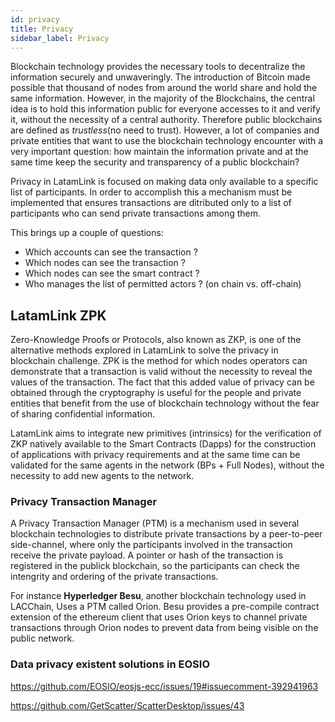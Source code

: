 ```yaml
---
id: privacy
title: Privacy
sidebar_label: Privacy
---
```


Blockchain technology provides the necessary tools to decentralize the information securely and unwaveringly. The introduction of Bitcoin made possible that thousand of nodes from around the world share and hold the same information. However, in the majority of the Blockchains, the central idea is to hold this information public for everyone accesses to it and verify it, without the necessity of a central authority. Therefore public blockchains are defined as *trustless*(no need to trust). However, a lot of companies and private entities that want to use the blockchain technology encounter with a very important question: how maintain the information private and at the same time keep the security and transparency of a public blockchain?

Privacy in LatamLink is focused on making data only available to a specific list of participants. In order to accomplish this a mechanism must be implemented that ensures transactions are ditributed only to a list of participants who can send private transactions among them.

This brings up a couple of questions:

- Which accounts can see the transaction ?
- Which nodes can see the transaction ?
- Which nodes can see the smart contract ? 
- Who manages the list of permitted actors ? (on chain vs. off-chain)

## LatamLink ZPK

Zero-Knowledge Proofs or Protocols, also known as ZKP, is one of the alternative methods explored in LatamLink to solve the privacy in blockchain challenge. ZPK is the method for which nodes operators can demonstrate that a transaction is valid without the necessity to reveal the values of the transaction. The fact that this added value of privacy can be obtained through the cryptography is useful for the people and private entities that benefit from the use of blockchain technology without the fear of sharing confidential information.

LatamLink aims to integrate new primitives (intrinsics) for the verification of ZKP natively available to the Smart Contracts (Dapps) for the construction of applications with privacy requirements and at the same time can be validated for the same agents in the network (BPs + Full Nodes), without the necessity to add new agents to the network.

### Privacy Transaction Manager

A Privacy Transaction Manager (PTM) is a mechanism used in several blockchain technologies to distribute private transactions by a peer-to-peer side-channel, where only the participants involved in the transaction receive the private payload. A pointer or hash of the transaction is registered in the publick blockchain, so the participants can check the intengrity and ordering of the private transactions. 

For instance **Hyperledger Besu**, another blockchain technology used in LACChain, Uses a PTM called Orion. Besu provides a pre-compile contract extension of the ethereum client that uses Orion keys to channel private transactions through Orion nodes to prevent data from being visible on the public network.

### Data privacy existent solutions in EOSIO
https://github.com/EOSIO/eosjs-ecc/issues/19#issuecomment-392941963

https://github.com/GetScatter/ScatterDesktop/issues/43
